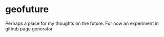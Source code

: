 geofuture
=========

Perhaps a place for my thoughts on the future. For now an experiment in github page generator